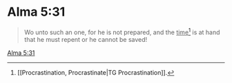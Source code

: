 # Alma 5:31

> Wo unto such an one, for he is not prepared, and the <u>time</u>[^a] is at hand that he must repent or he cannot be saved!

[Alma 5:31](https://www.churchofjesuschrist.org/study/scriptures/bofm/alma/5?lang=eng&id=p31#p31)


[^a]: [[Procrastination, Procrastinate|TG Procrastination]].  
